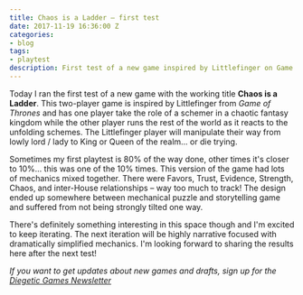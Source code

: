```yaml
---
title: Chaos is a Ladder – first test
date: 2017-11-19 16:36:00 Z
categories:
- blog
tags:
- playtest
description: First test of a new game inspired by Littlefinger on Game of Thrones
---
```


Today I ran the first test of a new game with the working title **Chaos is a Ladder**. This two-player game is inspired by Littlefinger from *Game of Thrones* and has one player take the role of a schemer in a chaotic fantasy kingdom while the other player runs the rest of the world as it reacts to the unfolding schemes. The Littlefinger player will manipulate their way from lowly lord / lady to King or Queen of the realm... or die trying.

Sometimes my first playtest is 80% of the way done, other times it's closer to 10%... this was one of the 10% times. This version of the game had lots of mechanics mixed together. There were Favors, Trust, Evidence, Strength, Chaos, and inter-House relationships – way too much to track! The design ended up somewhere between mechanical puzzle and storytelling game and suffered from not being strongly tilted one way.

There's definitely something interesting in this space though and I'm excited to keep iterating. The next iteration will be highly narrative focused with dramatically simplified mechanics. I'm looking forward to sharing the results here after the next test!

*If you want to get updates about new games and drafts, sign up for the [Diegetic Games Newsletter](http://diegeticgames.us9.list-manage1.com/subscribe?u=e4f0b45dd4eb576171853a903&id=cacabf37ec)*
